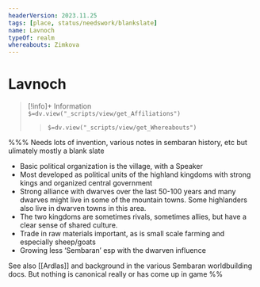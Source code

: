 ```yaml
---
headerVersion: 2023.11.25
tags: [place, status/needswork/blankslate]
name: Lavnoch
typeOf: realm
whereabouts: Zimkova
---
```

# Lavnoch
>[!info]+ Information  
> `$=dv.view("_scripts/view/get_Affiliations")`  
>> `$=dv.view("_scripts/view/get_Whereabouts")`

%%%
Needs lots of invention, various notes in sembaran history, etc but ulimately mostly a blank slate

- Basic political organization is the village, with a Speaker    
- Most developed as political units of the highland kingdoms with strong kings and organized central government    
- Strong alliance with dwarves over the last 50-100 years and many dwarves might live in some of the mountain towns. Some highlanders also live in dwarven towns in this area.    
- The two kingdoms are sometimes rivals, sometimes allies, but have a clear sense of shared culture.     
- Trade in raw materials important, as is small scale farming and especially sheep/goats    
- Growing less ‘Sembaran’ esp with the dwarven influence

See also [[Ardlas]] and background in the various Sembaran worldbuilding docs. But nothing is canonical really or has come up in game
%%




